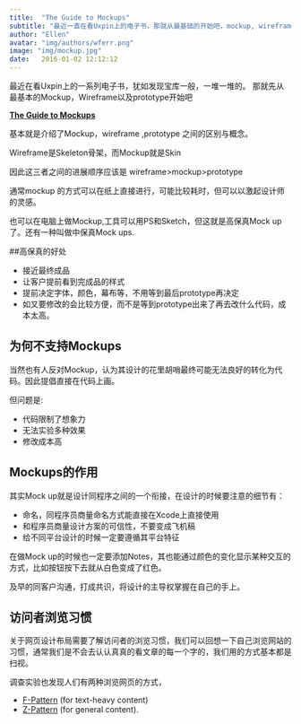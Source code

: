 ```yaml
---
title:  "The Guide to Mockups"
subtitle: "最近一直在看Uxpin上的电子书，那就从最基础的开始吧，mockup, wireframe，prototype"
author: "Ellen"
avatar: "img/authors/wferr.png"
image: "img/mockup.jpg"
date:   2016-01-02 12:12:12
---
```


最近在看Uxpin上的一系列电子书，犹如发现宝库一般，一堆一堆的。
那就先从最基本的Mockup，Wireframe以及prototype开始吧


[**The Guide to Mockups**](http://studio.uxpin.com/ebooks/guide-to-mockups/)

基本就是介绍了Mockup，wireframe ,prototype 之间的区别与概念。

Wireframe是Skeleton骨架，而Mockup就是Skin

因此这三者之间的进展顺序应该是 wireframe>mockup>prototype

通常mockup 的方式可以在纸上直接进行，可能比较耗时，但可以以激起设计师的灵感。

也可以在电脑上做Mockup,工具可以用PS和Sketch，但这就是高保真Mock up了。还有一种叫做中保真Mock ups.

##高保真的好处

*   接近最终成品
*   让客户提前看到完成品的样式
*   提前决定字体，颜色，幕布等，不用等到最后prototype再决定
*   如又要修改的会比较方便，而不是等到prototype出来了再去改什么代码，成本太高。


## 为何不支持Mockups
当然也有人反对Mockup，认为其设计的花里胡哨最终可能无法良好的转化为代码。因此提倡直接在代码上画。

但问题是:

*   代码限制了想象力
*   无法实验多种效果
*   修改成本高

## Mockups的作用

其实Mock up就是设计同程序之间的一个衔接，在设计的时候要注意的细节有：

*   命名，同程序员商量命名方式能直接在Xcode上直接使用
*   和程序员商量设计方案的可信性，不要变成飞机稿
*   给不同平台设计的时候一定要遵循其平台特征

在做Mock up的时候也一定要添加Notes，其也能通过颜色的变化显示某种交互的 方式，比如按钮按下去就从白色变成了红色。

及早的同客户沟通，打成共识，将设计的主导权掌握在自己的手上。

## 访问者浏览习惯

关于网页设计布局需要了解访问者的浏览习惯，我们可以回想一下自己浏览网站的习惯，通常我们是不会去认认真真的看文章的每一个字的，我们用的方式基本都是扫视。 

调查实验也发现人们有两种浏览网页的方式，

* [F-Pattern](https://www.nngroup.com/articles/f-shaped-pattern-reading-web-content/) (for text-heavy content) 
* [Z-Pattern](http://webdesign.tutsplus.com/articles/understanding-the-z-layout-in-web-design--webdesign-28) (for general content).